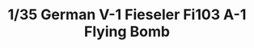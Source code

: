 ---
layout: product
title: "1/35 German V-1 Fieseler Fi103 A-1 Flying Bomb"
price: "TBA" 
desc: "Maketa"
img_path: "/assets/img/BRNC35058.webp"
brand: "Bronco"
available: false
special_offer: false
new: false
soon: false
cat: "010000"
subcat: "015800"
subsubcat: "0N/A"
sifra: "BRNC35058"
popular: false
---